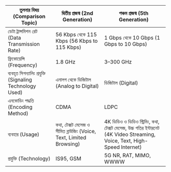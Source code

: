 | তুলনার বিষয় (Comparison Topic)         | দ্বিতীয় প্রজন্ম (2nd Generation)                                | পঞ্চম প্রজন্ম (5th Generation)                                                                 |
|------------------------------------------|------------------------------------------------------------------|------------------------------------------------------------------------------------------------|
| ডেটা ট্রান্সমিশন রেট (Data Transmission Rate) | 56 Kbps থেকে 115 Kbps (56 Kbps to 115 Kbps)                      | 1 Gbps থেকে 10 Gbps (1 Gbps to 10 Gbps)                                                         |
| ফ্রিকোয়েন্সি (Frequency)               | 1.8 GHz                                                          | 3–300 GHz                                                                                       |
| ব্যবহৃত সিগন্যালিং প্রযুক্তি (Signaling Technology Used) | এনালগ থেকে ডিজিটাল (Analog to Digital)                         | ডিজিটাল (Digital)                                                                               |
| এনকোডিং পদ্ধতি (Encoding Method)         | CDMA                                                             | LDPC                                                                                            |
| ব্যবহার (Usage)                         | কথা, টেক্সট মেসেজ ও সীমিত ব্রাউজিং (Voice, Text, Limited Browsing) | 4K ভিডিও ও ভিডিও স্ট্রিমিং, কথা, টেক্সট মেসেজ, উচ্চ গতির ইন্টারনেট (4K Video Streaming, Voice, Text, High-Speed Internet) |
| প্রযুক্তি (Technology)                  | IS95, GSM                                                        | 5G NR, RAT, MIMO, WWWW                                                                          |

